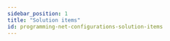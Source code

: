 ```yaml
---
sidebar_position: 1
title: "Solution items"
id: programming-net-configurations-solution-items
---
```

